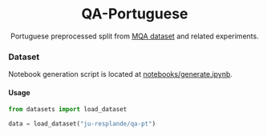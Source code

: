 <div align="center">
    <h1 align="center">QA-Portuguese</h2>
    Portuguese preprocessed split from <a href="https://huggingface.co/datasets/clips/mqa">MQA dataset</a> and related experiments.
</div>

### Dataset

Notebook generation script is located at [notebooks/generate.ipynb](notebooks/generate.ipynb).

#### Usage

```python
from datasets import load_dataset

data = load_dataset("ju-resplande/qa-pt")
```
